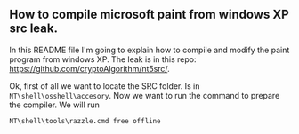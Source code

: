 ## How to compile microsoft paint from windows XP src leak.

In this README file I'm going to explain how to compile and modify the paint program from windows XP. The leak is in this repo:
https://github.com/cryptoAlgorithm/nt5src/. 

Ok, first of all we want to locate the SRC folder. Is in ```NT\shell\osshell\accesory```.
Now we want to run the command to prepare the compiler. We will run 
```cmd
NT\shell\tools\razzle.cmd free offline
```

